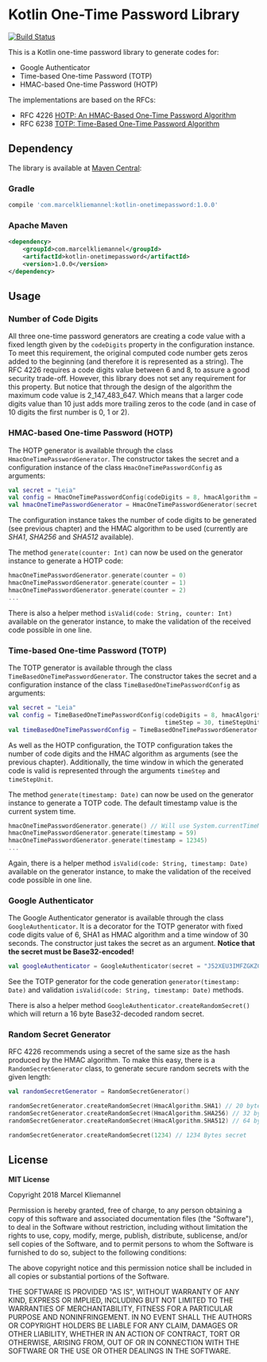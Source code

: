 # Kotlin One-Time Password Library

[![Build Status](https://travis-ci.org/marcelkliemannel/kotlin-onetimepassword.svg?branch=master)](https://travis-ci.org/marcelkliemannel/kotlin-onetimepassword)

This is a Kotlin one-time password library to generate codes for:
- Google Authenticator
- Time-based One-time Password (TOTP)
- HMAC-based One-time Password (HOTP)

The implementations are based on the RFCs:
-  RFC 4226 [HOTP: An HMAC-Based One-Time Password Algorithm](https://www.ietf.org/rfc/rfc4226.txt)
-  RFC 6238 [TOTP: Time-Based One-Time Password Algorithm](https://tools.ietf.org/html/rfc6238)

## Dependency

The library is available at [Maven Central](http://repo1.maven.org/maven2/com/marcelkliemannel/kotlin-onetimepassword/1.0.0/):

### Gradle

```gradle
compile 'com.marcelkliemannel:kotlin-onetimepassword:1.0.0'
```

### Apache Maven

```xml
<dependency>
    <groupId>com.marcelkliemannel</groupId>
    <artifactId>kotlin-onetimepassword</artifactId>
    <version>1.0.0</version>
</dependency>
```

## Usage

### Number of Code Digits

All three one-time password generators are creating a code value with a fixed length given by the ```codeDigits``` property in the configuration instance.
To meet this requirement, the original computed code number gets zeros added to the beginning (and therefore it is represented as a string).
The RFC 4226 requires a code digits value between 6 and 8, to assure a good security trade-off.
However, this library does not set any requirement for this property. But notice that through the design of the
algorithm the maximum code value is 2_147_483_647. Which means that a larger code digits value than 10 just
adds more trailing zeros to the code (and in case of 10 digits the first number is 0, 1 or 2).

### HMAC-based One-time Password (HOTP)

The HOTP generator is available through the class ```HmacOneTimePasswordGenerator```.  The constructor takes the secret and a
configuration instance of the class ```HmacOneTimePasswordConfig``` as arguments:

```kotlin
val secret = "Leia"
val config = HmacOneTimePasswordConfig(codeDigits = 8, hmacAlgorithm = HmacAlgorithm.SHA1)
val hmacOneTimePasswordGenerator = HmacOneTimePasswordGenerator(secret.toByteArray(), config)
```

The configuration instance takes the number of code digits to be generated (see previous chapter) and the HMAC algorithm
to be used (currently are *SHA1*, *SHA256* and *SHA512* available).

The method ```generate(counter: Int)``` can now be used on the generator instance to generate a HOTP code:

```kotlin
hmacOneTimePasswordGenerator.generate(counter = 0)
hmacOneTimePasswordGenerator.generate(counter = 1)
hmacOneTimePasswordGenerator.generate(counter = 2)
...
```

There is also a helper method ```isValid(code: String, counter: Int)``` available on the generator instance, to make the validation
of the received code possible in one line.


### Time-based One-time Password (TOTP)

The TOTP generator is available through the class ```TimeBasedOneTimePasswordGenerator```. The constructor takes the secret and a
configuration instance of the class ```TimeBasedOneTimePasswordConfig``` as arguments:

```kotlin
val secret = "Leia"
val config = TimeBasedOneTimePasswordConfig(codeDigits = 8, hmacAlgorithm = HmacAlgorithm.SHA1,
                                            timeStep = 30, timeStepUnit = TimeUnit.SECONDS)
val timeBasedOneTimePasswordConfig = TimeBasedOneTimePasswordGenerator(secret.toByteArray(), config)
```

As well as the HOTP configuration, the TOTP configuration takes the number of code digits and the HMAC algorithm as arguments
(see the previous chapter). Additionally, the time window in which the generated code is valid is represented through the
arguments ```timeStep``` and ```timeStepUnit```.

The method ```generate(timestamp: Date)``` can now be used on the generator instance to generate a TOTP code. The default
timestamp value is the current system time.

```kotlin
hmacOneTimePasswordGenerator.generate() // Will use System.currentTimeMillis()
hmacOneTimePasswordGenerator.generate(timestamp = 59)
hmacOneTimePasswordGenerator.generate(timestamp = 12345)
...
```

Again, there is a helper method ```isValid(code: String, timestamp: Date)``` available on the generator instance, to make the validation
of the received code possible in one line.

### Google Authenticator

The Google Authenticator generator is available through the class ```GoogleAuthenticator```. It is a decorator for the TOTP
generator with fixed code digits value of 6, SHA1 as HMAC algorithm and a time window of 30 seconds. The constructor just takes the secret as an argument.
**Notice that the secret must be Base32-encoded!**

```kotlin
val googleAuthenticator = GoogleAuthenticator(secret = "J52XEU3IMFZGKZCTMVRXEZLU") // "OurSharedSecret" Base32-encoded
```

See the TOTP generator for the code generation ```generator(timestamp: Date)``` and validation ```isValid(code: String, timestamp: Date)``` methods.

There is also a helper method ```GoogleAuthenticator.createRandomSecret()``` which will return a 16 byte Base32-decoded random secret.

### Random Secret Generator

RFC 4226 recommends using a secret of the same size as the hash produced by the HMAC algorithm. To make this easy, there
is a ```RandomSecretGenerator``` class, to generate secure random secrets with the given length:

```kotlin
val randomSecretGenerator = RandomSecretGenerator()

randomSecretGenerator.createRandomSecret(HmacAlgorithm.SHA1) // 20 bytes secret
randomSecretGenerator.createRandomSecret(HmacAlgorithm.SHA256) // 32 bytes secret
randomSecretGenerator.createRandomSecret(HmacAlgorithm.SHA512) // 64 bytes secret

randomSecretGenerator.createRandomSecret(1234) // 1234 Bytes secret
```

## License

**MIT License**

Copyright 2018 Marcel Kliemannel

Permission is hereby granted, free of charge, to any person obtaining a copy of this software and associated documentation files (the "Software"), to deal in the Software without restriction, including without limitation the rights to use, copy, modify, merge, publish, distribute, sublicense, and/or sell copies of the Software, and to permit persons to whom the Software is furnished to do so, subject to the following conditions:

The above copyright notice and this permission notice shall be included in all copies or substantial portions of the Software.

THE SOFTWARE IS PROVIDED "AS IS", WITHOUT WARRANTY OF ANY KIND, EXPRESS OR IMPLIED, INCLUDING BUT NOT LIMITED TO THE WARRANTIES OF MERCHANTABILITY, FITNESS FOR A PARTICULAR PURPOSE AND NONINFRINGEMENT. IN NO EVENT SHALL THE AUTHORS OR COPYRIGHT HOLDERS BE LIABLE FOR ANY CLAIM, DAMAGES OR OTHER LIABILITY, WHETHER IN AN ACTION OF CONTRACT, TORT OR OTHERWISE, ARISING FROM, OUT OF OR IN CONNECTION WITH THE SOFTWARE OR THE USE OR OTHER DEALINGS IN THE SOFTWARE.
